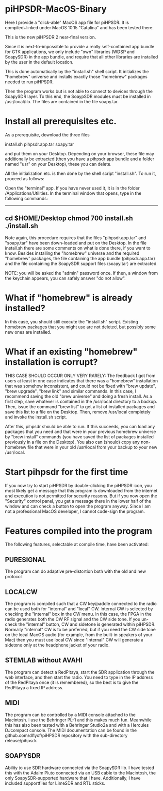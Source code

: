 # piHPSDR-MacOS-Binary

Here I provide a "click-able" MacOS app file for piHPSDR.
It is compiled+linked under MacOS 10.15 "Catalina" and
has been tested there. 

This is the new piHPSDR 2 near-final version.

Since it is next-to-impossible to provide a really
self-contained app bundle for GTK applications, we
only include "own" libraries (WDSP and SoapySDR) in the
app bundle, and require that all other libraries are
installed by the user in the default location.

This is done automatically by the "install.sh" shell script.
It initializes the "homebrew" universe and installs exactly
those "homebrew" packages needed to run piHPSDR.

Then the program works but is not able to connect to
devices through the SoapySDR layer. To this end, the SoaypSDR
modules must be installed in /usr/local/lib. The files are
contained in the file soapy.tar.

Install all prerequisites etc.
==============================

As a prerequisite, download the three files

install.sh
pihpsdr.app.tar
soapy.tar

and put them on your Desktop. Depending on your browser,
these file may additionally be extracted (then you have
a pihpsdr app bundle and a folder named "usr" on your
Desktop), these you can delete.

All the initialization etc. is then done by the shell
script "install.sh". To run it, proceed as follows:

Open the "terminal" app. If you have never used it, it is in the folder
/Applications/Utilities. In the terminal window that opens, type in the following
commands:

---------------------------------------------------------------------------
cd $HOME/Desktop
chmod 700 install.sh
./install.sh
---------------------------------------------------------------------------

Note again, this procedure requires that the files "pihpsdr.app.tar" and "soapy.tar"
have been down-loaded and put on the Desktop. In the file install.sh there are
some comments on what is done there, if you want to know. Besides installing
the "homebrew" universe and the required "homebrew" packages, the file containing
the app bundle (pihpsdr.app.tar) and the file containing the SoapySDR support files
(soapy.tar) are extracted.

NOTE: you will be asked the "admin" password once. If then, a window from the
keychain appears, you can safely answer "do not allow".


What if "homebrew" is already installed?
=======================================

In this case, you should still execute the "install.sh" script.
Existing homebrew packages that you might use are not deleted,
but possibly some new ones are installed.

What if an existing "homebrew" installation is corrupt?
=======================================================

THIS CASE SHOULD OCCUR ONLY VERY RARELY:
The feedback I got from users at least in one case indicates that
there was a "homebrew" installation that was somehow inconsistent,
and could not be fixed with "brew update", "brew upgrade",
"brew link" and similar commands. In this case, I recommend saving
the old "brew universe" and doing a fresh install. As a first step,
save whatever is contained in the /usr/local directory to a backup.
Then, issue the command "brew list" to get a list of installed
packages and save this list to a file on the Desktop.
Then, remove /usr/local completely and invoke the install.sh
script.

After this, pihpsdr should be able to run. If this succeeds, you can
load any packages that you need and that were in your previous 
homebrew universe by "brew install" commands (you have saved the list of
packages installed previously in a file on the Desktop). You also can
(should) copy any non-homebrew file that were in your old /usr/local from your backup
to your new /usr/local.

Start pihpsdr for the first time
================================

If you now try to start piHPSDR by double-clicking the piHPSDR icon,
you most likely get a message that this program is downloaded from
the internet and execution is not permitted for security reasons.
But if you now open the "Security" control panel, you get a message
there in the lower half of the window and can check a button to open
the program anyway. Since I am not a professional MacOS developer,
I cannot code-sign the program.

Features compiled into the program
==================================

The following features, selectable at compile time, have been activated:

PURESIGNAL
----------
The program can do adaptive pre-distortion both with the old and new protocol

LOCALCW
-------
The program is compiled such that a CW key/paddle connected to the radio
can be used both for "internal" and "local" CW. Internal CW is selected
by checking the "internal" box in the CW menu. In this case, the FPGA
in the radio generates both the CW RF signal and the CW side tone.
If you un-check the "internal" button, CW and sidetone is generated
within piHPSDR. Normally "internal" CW is to be preferred, but if
you need the CW side tone on the local MacOS audio (for example, from
the built-in speakers of your Mac) then you must use local CW since
"internal" CW will generate a sidetone only at the headphone jacket
of your radio.
              
STEMLAB without AVAHI
---------------------
The program can detect a RedPitaya, start the SDR application through the web
interface, and then start the radio. You need to type in the IP address of the
RedPitaya once (it is remembered), so the best is to give the RedPitaya a
fixed IP address.

MIDI  
----
The program can be controlled by a MIDI console attached to the Macintosh.
I use the Behringer PL-1 and this makes much fun. Meanwhile this has also
been tested with a Behringer Studio2a and with a Hercules DJcompact console.
The MIDI documentation can be found in the github.com/dl1ycf/piHPSDR repository
with the sub-directory release/pihpsdr.

SOAPYSDR
--------
Ability to use SDR hardware connected via the SoapySDR lib. I have tested this
with the Adalm Pluto connected via an USB cable to the Macintosh, the only
SoapySDR-supported hardware that I have. Additionally, I have included 
supportfiles for LimeSDR and RTL sticks.
